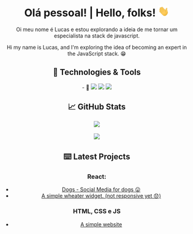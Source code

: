 <h1 align ="center"> Olá pessoal! | Hello, folks! <img src="https://raw.githubusercontent.com/lucasAzS/lucasAzs/main/wave.gif?token=ANFIABFRGRT2XKTP6IPAMDTALTK4G" width="30px"> </h1>

<p align="center">Oi meu nome é Lucas e estou explorando a ideia de me tornar um especialista na stack de javascript. </p>

<p align="center"> Hi my name is Lucas, and I'm exploring the idea of becoming an expert in the JavaScript stack. &#128513; </p>



<h2 align="center"> 🔧 Technologies & Tools </h2>
<p align="center">- 🌱
<img src="https://img.shields.io/badge/Learning-ReactJS-blue" /> 
<img src="https://img.shields.io/badge/Learning-TypeScript-blue" /> 
<img src="https://img.shields.io/badge/Working-ImersãoFullCycle-brightgreen" /> 
</p>  
  




<h2 align="center"> &#x1f4c8; GitHub Stats </h2>
<p align="center">
  <img src="https://github-readme-stats.vercel.app/api?username=lucasAzs&show_icons=true&theme=dark" />
</p>

<p align="center">
  <img src="https://github-readme-stats.vercel.app/api/top-langs/?username=lucasAzs&layout=compact" />
</p>


<h2 align="center">⌨️ Latest Projects </h2>
<h3 align="center">React: </h3>
<ul align="center">
  <li><a href=https://dogslucasaz.netlify.app/ >Dogs - Social Media for dogs  😛  </a>  </li>
  <li><a href="https://weatherapplucasaz.netlify.app/"> A simple wheater widget. (not responsive yet 😞) </a></li> 
</ul>

<h3 align="center">HTML, CSS e JS</h3>
<ul align="center">
  <li><a href="https://bikcraftlucasaz.netlify.app">A simple website</a></li>
</ul>
